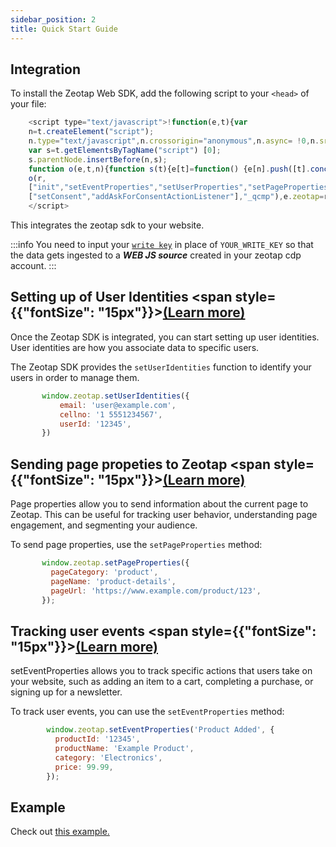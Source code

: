 ```yaml
---
sidebar_position: 2
title: Quick Start Guide
---
```



## Integration

To install the Zeotap Web SDK, add the following script to your `<head>` of your file:

```js
    <script type="text/javascript">!function(e,t){var 
    n=t.createElement("script");
    n.type="text/javascript",n.crossorigin="anonymous",n.async= !0,n.src="<SRC>",n.onload=function(){};
    var s=t.getElementsByTagName("script") [0];
    s.parentNode.insertBefore(n,s);
    function o(e,t,n){function s(t){e[t]=function() {e[n].push([t].concat(Array.prototype.slice.call(arguments,0)))}}for(var o=0;o<t.length;o++)s(t[o])}var r=e.zeotap||{_q:[],_qcmp:[]};
    o(r, 
    ["init","setEventProperties","setUserProperties","setPageProperties","setMetaProperties ","setUserIdentities","unsetUserIdentities","setZI"],"_q"),o(r, 
    ["setConsent","addAskForConsentActionListener"],"_qcmp"),e.zeotap=r}(window,document); </script><script type="text/javascript">window.zeotap.init("YOUR_WRITE_KEY");
    </script>
```

This integrates the zeotap sdk to your website.

:::info
You need to input your [```write key```](/docs/Configurations/#mandatory-option) in place of ```YOUR_WRITE_KEY``` so that the data gets ingested to a ***WEB JS source*** created in your zeotap cdp account.
:::

## Setting up of User Identities <span style={{"fontSize": "15px"}}>[(Learn more)](./APIReference/setUserIdentities)</span>

Once the Zeotap SDK is integrated, you can start setting up user identities. User identities are how you associate data to specific users.

The Zeotap SDK provides the `setUserIdentities` function to identify your users in order to manage them.

 ```js
        window.zeotap.setUserIdentities({
            email: 'user@example.com',
            cellno: '1 5551234567',
            userId: '12345',
        })
```

## Sending page propeties to Zeotap <span style={{"fontSize": "15px"}}>[(Learn more)](./APIReference/setPageProperties)</span>

Page properties allow you to send information about the current page to Zeotap. This can be useful for tracking user behavior, understanding page engagement, and segmenting your audience.

To send page properties, use the `setPageProperties` method:

 ```js
        window.zeotap.setPageProperties({
          pageCategory: 'product',
          pageName: 'product-details',
          pageUrl: 'https://www.example.com/product/123',
        });
```


## Tracking user events <span style={{"fontSize": "15px"}}>[(Learn more)](./APIReference/setEventProperties)</span>

setEventProperties allows you to track specific actions that users take on your website, such as adding an item to a cart, completing a purchase, or signing up for a newsletter.

To track user events, you can use the `setEventProperties` method:

```js
        window.zeotap.setEventProperties('Product Added', {
          productId: '12345',
          productName: 'Example Product',
          category: 'Electronics',
          price: 99.99,
        });
```

## Example
Check out <a href="https://github.com/rishabh-zeo/zeotap-web-sdk-docs/tree/master/my-docs/static/examples" target="_blank">this example.</a> 
